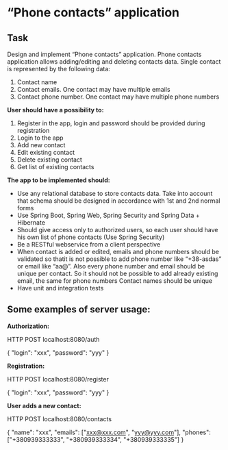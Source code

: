 # “Phone contacts” application

## Task
Design and implement “Phone contacts” application. Phone contacts application allows adding/editing and deleting contacts data. Single contact is represented by the following data:
1. Contact name
2. Contact emails. One contact may have multiple emails
3. Contact phone number. One contact may have multiple phone numbers

**User should have a possibility to:**
1. Register in the app, login and password should be provided during registration
2. Login to the app
3. Add new contact
4. Edit existing contact
5. Delete existing contact
6. Get list of existing contacts

**The app to be implemented should:**
- Use any relational database to store contacts data. Take into account that schema should be designed in accordance with 1st and 2nd normal forms
- Use Spring Boot, Spring Web, Spring Security and Spring Data + Hibernate
- Should give access only to authorized users, so each user should have his own list of phone contacts (Use Spring Security)
- Be a RESTful webservice from a client perspective
- When contact is added or edited, emails and phone numbers should be validated so thatit is not possible to add phone number like “+38-asdas” or email like “aa@”. Also every phone number and email should be unique per contact. So it should not be possible to add already existing email, the same for phone numbers
Contact names should be unique
- Have unit and integration tests

## Some examples of server usage:

**Authorization:**

HTTP POST localhost:8080/auth

{
    "login": "xxx",
    "password": "yyy"
}

**Registration:**

HTTP POST localhost:8080/register

{
    "login": "xxx",
    "password": "yyy"
}

**User adds a new contact:**

HTTP POST localhost:8080/contacts

{
    "name": "xxx",
    "emails": ["xxx@xxx.com", "yyy@yyy.com"],
    "phones": ["+380939333333", "+380939333334", "+380939333335"]
}
